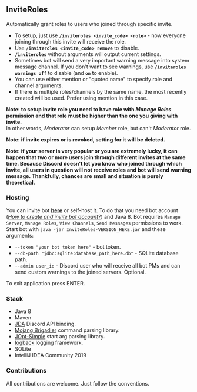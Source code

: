 ## InviteRoles ##
  
Automatically grant roles to users who joined through specific invite.  
  
+ To setup, just use **`/inviteroles <invite_code> <role>`** - now everyone joining through this invite will receive the role.  
+ Use **`/inviteroles <invite_code> remove`** to disable.
+ **`/inviteroles`** without arguments will output current settings.  
+ Sometimes bot will send a very important warning message into system message channel. If you don't want to see warnings, use **`/inviteroles warnings off`** to disable (and **`on`** to enable).  
+ You can use either mention or "quoted name" to specify role and channel arguments.  
+ If there is multiple roles/channels by the same name, the most recently created will be used. Prefer using mention in this case.  
  
**Note: to setup invite role you need to have role with *Manage Roles* permission and that role must be higher than the one you giving with invite.**  
In other words, *Moderator* can setup *Member* role, but can't *Moderator* role.  
  
**Note: if invite expires or is revoked, setting for it will be deleted.**  

**Note: if your server is very popular or you are extremely lucky, it can happen that two or more users join through different invites at the same time. Because Discord doesn't let you know who joined through which invite, all users in question will not receive roles and bot will send warning message. Thankfully, chances are small and situation is purely theoretical.**  
  
### Hosting ###
  
You can invite bot **[here](https://discordapp.com/oauth2/authorize?&client_id=630112341987688492&scope=bot&permissions=268438560)** or self-host it. To do that you need bot account ([*How to create and invite bot account?*](https://github.com/reactiflux/discord-irc/wiki/Creating-a-discord-bot-&-getting-a-token)) and Java 8. Bot requires `Manage Server`, `Manage Roles`, `View Channels`, `Send Messages` permissions to work. Start bot with `java -jar InviteRoles-VERSION_HERE.jar` and these arguments:  
+ `--token "your bot token here"` - bot token.  
+ `--db-path "jdbc:sqlite:database_path_here.db"` - SQLite database path.  
+ `--admin user_id` - Discord user who will receive all bot PMs and can send custom warnings to the joined servers. Optional.  
  
To exit application press ENTER.  
  
### Stack ###
  
+ Java 8  
+ Maven  
+ [JDA](https://github.com/DV8FromTheWorld/JDA) Discord API binding.  
+ [Mojang Brigadier](https://github.com/Mojang/brigadier) command parsing library.  
+ [JOpt-Simple](https://github.com/jopt-simple/jopt-simple) start arg parsing library.  
+ [logback](https://github.com/qos-ch/logback) logging framework.  
+ SQLite
+ IntelliJ IDEA Community 2019  
  
### Contributions ###  
  
All contributions are welcome. Just follow the conventions.  